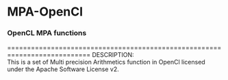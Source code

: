 # MPA-OpenCl
### OpenCL MPA functions ###  
=========================================================================== 
DESCRIPTION:  
This is a set of Multi precision Arithmetics function in OpenCl licensed under the Apache Software License v2.
